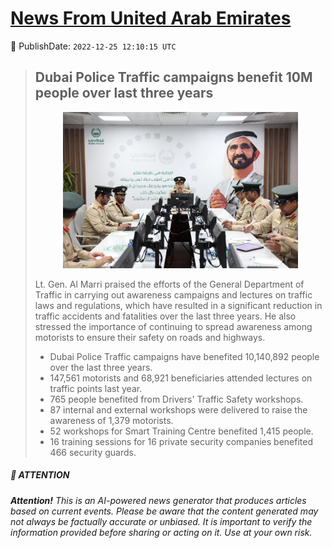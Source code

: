 [News From United Arab Emirates](https://github.com/UAE-Camel/News)
==========


📆 PublishDate: `2022-12-25 12:10:15 UTC`


> ## Dubai Police Traffic campaigns benefit 10M people over last three years
> <p align="center"><img height="250" src="https://github.com/UAE-Camel/News/raw/main/images/1395303114094.jpg"></p
> 
> Lt. Gen. Al Marri praised the efforts of the General Department of Traffic in carrying out awareness campaigns and lectures on traffic laws and regulations, which have resulted in a significant reduction in traffic accidents and fatalities over the last three years. He also stressed the importance of continuing to spread awareness among motorists to ensure their safety on roads and highways.
> 
> - Dubai Police Traffic campaigns have benefited 10,140,892 people over the last three years.
> - 147,561 motorists and 68,921 beneficiaries attended lectures on traffic points last year.
> - 765 people benefited from Drivers' Traffic Safety workshops.
> - 87 internal and external workshops were delivered to raise the awareness of 1,379 motorists.
> - 52 workshops for Smart Training Centre benefited 1,415 people.
> - 16 training sessions for 16 private security companies benefited 466 security guards.


##### 📝 ATTENTION

###### **Attention!** This is an AI-powered news generator that produces articles based on current events. Please be aware that the content generated may not always be factually accurate or unbiased. It is important to verify the information provided before sharing or acting on it. Use at your own risk.
